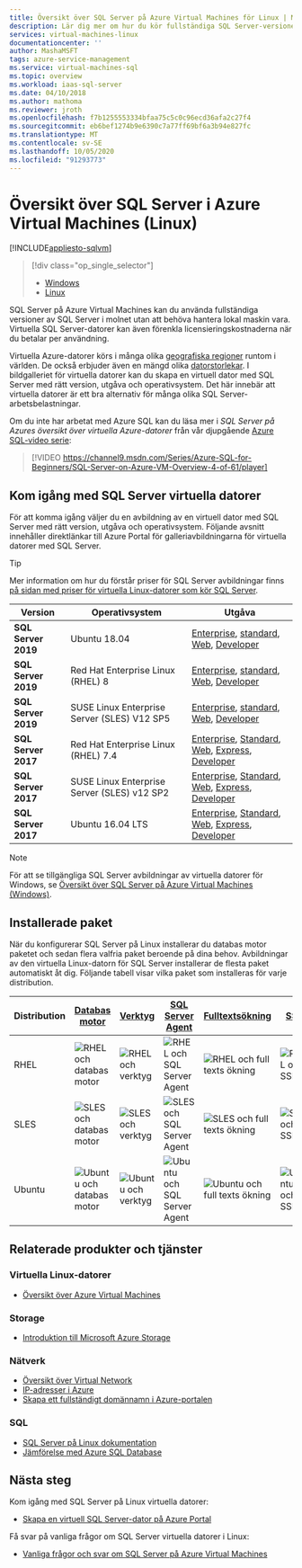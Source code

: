 ```yaml
---
title: Översikt över SQL Server på Azure Virtual Machines för Linux | Microsoft Docs
description: Lär dig mer om hur du kör fullständiga SQL Server-versioner på Azure Virtual Machines för Linux. Hämta direktlänkar till alla Linux SQL Server VM-avbildningar och tillhörande innehåll.
services: virtual-machines-linux
documentationcenter: ''
author: MashaMSFT
tags: azure-service-management
ms.service: virtual-machines-sql
ms.topic: overview
ms.workload: iaas-sql-server
ms.date: 04/10/2018
ms.author: mathoma
ms.reviewer: jroth
ms.openlocfilehash: f7b1255553334bfaa75c5c0c96ecd36afa2c27f4
ms.sourcegitcommit: eb6bef1274b9e6390c7a77ff69bf6a3b94e827fc
ms.translationtype: MT
ms.contentlocale: sv-SE
ms.lasthandoff: 10/05/2020
ms.locfileid: "91293773"
---
```

# <a name="overview-of-sql-server-on-azure-virtual-machines-linux"></a>Översikt över SQL Server i Azure Virtual Machines (Linux)
[!INCLUDE[appliesto-sqlvm](../../includes/appliesto-sqlvm.md)]

> [!div class="op_single_selector"]
> * [Windows](../windows/sql-server-on-azure-vm-iaas-what-is-overview.md)
> * [Linux](sql-server-on-linux-vm-what-is-iaas-overview.md)

SQL Server på Azure Virtual Machines kan du använda fullständiga versioner av SQL Server i molnet utan att behöva hantera lokal maskin vara. Virtuella SQL Server-datorer kan även förenkla licensieringskostnaderna när du betalar per användning.

Virtuella Azure-datorer körs i många olika [geografiska regioner](https://azure.microsoft.com/regions/) runtom i världen. De också erbjuder även en mängd olika [datorstorlekar](../../../virtual-machines/windows/sizes.md). I bildgalleriet för virtuella datorer kan du skapa en virtuell dator med SQL Server med rätt version, utgåva och operativsystem. Det här innebär att virtuella datorer är ett bra alternativ för många olika SQL Server-arbetsbelastningar. 

Om du inte har arbetat med Azure SQL kan du läsa mer i *SQL Server på Azures översikt över virtuella Azure-datorer* från vår djupgående [Azure SQL-video serie](https://channel9.msdn.com/Series/Azure-SQL-for-Beginners?WT.mc_id=azuresql4beg_azuresql-ch9-niner):
> [!VIDEO https://channel9.msdn.com/Series/Azure-SQL-for-Beginners/SQL-Server-on-Azure-VM-Overview-4-of-61/player]

## <a name="get-started-with-sql-server-vms"></a><a id="create"></a> Kom igång med SQL Server virtuella datorer

För att komma igång väljer du en avbildning av en virtuell dator med SQL Server med rätt version, utgåva och operativsystem. Följande avsnitt innehåller direktlänkar till Azure Portal för galleriavbildningarna för virtuella datorer med SQL Server.

> [!TIP]
> Mer information om hur du förstår priser för SQL Server avbildningar finns [på sidan med priser för virtuella Linux-datorer som kör SQL Server](https://azure.microsoft.com/pricing/details/virtual-machines/linux/).

| Version | Operativsystem | Utgåva |
| --- | --- | --- |
| **SQL Server 2019** | Ubuntu 18.04 | [Enterprise](https://ms.portal.azure.com/#create/microsoftsqlserver.sql2019-ubuntu1804enterprise-ARM), [standard](https://ms.portal.azure.com/#create/microsoftsqlserver.sql2019-ubuntu1804standard-ARM), [Web](https://ms.portal.azure.com/#create/microsoftsqlserver.sql2019-ubuntu1804web-ARM), [Developer](https://ms.portal.azure.com/#create/microsoftsqlserver.sql2019-ubuntu1804sqldev-ARM) | 
| **SQL Server 2019** | Red Hat Enterprise Linux (RHEL) 8 | [Enterprise](https://ms.portal.azure.com/#create/microsoftsqlserver.sql2019-rhel8enterprise-ARM), [standard](https://ms.portal.azure.com/#create/microsoftsqlserver.sql2019-rhel8standard-ARM), [Web](https://ms.portal.azure.com/#create/microsoftsqlserver.sql2019-rhel8web-ARM), [Developer](https://ms.portal.azure.com/#create/microsoftsqlserver.sql2019-rhel8sqldev-ARM)|
| **SQL Server 2019** | SUSE Linux Enterprise Server (SLES) V12 SP5 | [Enterprise](https://ms.portal.azure.com/#create/microsoftsqlserver.sql2019-sles12sp5enterprise-ARM), [standard](https://ms.portal.azure.com/#create/microsoftsqlserver.sql2019-sles12sp5standard-ARM), [Web](https://ms.portal.azure.com/#create/microsoftsqlserver.sql2019-sles12sp5web-ARM), [Developer](https://ms.portal.azure.com/#create/microsoftsqlserver.sql2019-sles12sp5sqldev-ARM)|
| **SQL Server 2017** | Red Hat Enterprise Linux (RHEL) 7.4 |[Enterprise](https://portal.azure.com/#create/Microsoft.SQLServer2017EnterpriseonRedHatEnterpriseLinux74), [Standard](https://portal.azure.com/#create/Microsoft.SQLServer2017StandardonRedHatEnterpriseLinux74), [Web](https://portal.azure.com/#create/Microsoft.SQLServer2017WebonRedHatEnterpriseLinux74), [Express](https://portal.azure.com/#create/Microsoft.FreeSQLServerLicenseSQLServer2017ExpressonRedHatEnterpriseLinux74), [Developer](https://portal.azure.com/#create/Microsoft.FreeSQLServerLicenseSQLServer2017DeveloperonRedHatEnterpriseLinux74) |
| **SQL Server 2017** | SUSE Linux Enterprise Server (SLES) v12 SP2 |[Enterprise](https://portal.azure.com/#create/Microsoft.SQLServer2017EnterpriseonSLES12SP2), [Standard](https://portal.azure.com/#create/Microsoft.SQLServer2017StandardonSLES12SP2), [Web](https://portal.azure.com/#create/Microsoft.SQLServer2017WebonSLES12SP2), [Express](https://portal.azure.com/#create/Microsoft.FreeSQLServerLicenseSQLServer2017ExpressonSLES12SP2), [Developer](https://portal.azure.com/#create/Microsoft.FreeSQLServerLicenseSQLServer2017DeveloperonSLES12SP2) |
| **SQL Server 2017** | Ubuntu 16.04 LTS |[Enterprise](https://portal.azure.com/#create/Microsoft.SQLServer2017EnterpriseonUbuntuServer1604LTS), [Standard](https://portal.azure.com/#create/Microsoft.SQLServer2017StandardonUbuntuServer1604LTS), [Web](https://portal.azure.com/#create/Microsoft.SQLServer2017WebonUbuntuServer1604LTS), [Express](https://portal.azure.com/#create/Microsoft.FreeSQLServerLicenseSQLServer2017ExpressonUbuntuServer1604LTS), [Developer](https://portal.azure.com/#create/Microsoft.FreeSQLServerLicenseSQLServer2017DeveloperonUbuntuServer1604LTS) |

> [!NOTE]
> För att se tillgängliga SQL Server avbildningar av virtuella datorer för Windows, se [Översikt över SQL Server på Azure Virtual Machines (Windows)](../windows/sql-server-on-azure-vm-iaas-what-is-overview.md).

## <a name="installed-packages"></a><a id="packages"></a> Installerade paket

När du konfigurerar SQL Server på Linux installerar du databas motor paketet och sedan flera valfria paket beroende på dina behov. Avbildningar av den virtuella Linux-datorn för SQL Server installerar de flesta paket automatiskt åt dig. Följande tabell visar vilka paket som installeras för varje distribution.

| Distribution | [Databas motor](https://docs.microsoft.com/sql/linux/sql-server-linux-setup) | [Verktyg](https://docs.microsoft.com/sql/linux/sql-server-linux-setup-tools) | [SQL Server Agent](https://docs.microsoft.com/sql/linux/sql-server-linux-setup-sql-agent) | [Fulltextsökning](https://docs.microsoft.com/sql/linux/sql-server-linux-setup-full-text-search) | [SSIS](https://docs.microsoft.com/sql/linux/sql-server-linux-setup-ssis) | [Tillägg för hög tillgänglighet](https://docs.microsoft.com/sql/linux/sql-server-linux-business-continuity-dr) |
|---|---|---|---|---|---|---|
| RHEL | ![RHEL och databas motor](./media/sql-server-on-linux-vm-what-is-iaas-overview/yes.png) | ![RHEL och verktyg](./media/sql-server-on-linux-vm-what-is-iaas-overview/yes.png) | ![RHEL och SQL Server Agent](./media/sql-server-on-linux-vm-what-is-iaas-overview/yes.png) | ![RHEL och full texts ökning](./media/sql-server-on-linux-vm-what-is-iaas-overview/yes.png) | ![RHEL och SSIS](./media/sql-server-on-linux-vm-what-is-iaas-overview/yes.png) | ![RHEL och HA-tillägg](./media/sql-server-on-linux-vm-what-is-iaas-overview/yes.png) |
| SLES | ![SLES och databas motor](./media/sql-server-on-linux-vm-what-is-iaas-overview/yes.png) | ![SLES och verktyg](./media/sql-server-on-linux-vm-what-is-iaas-overview/yes.png) | ![SLES och SQL Server Agent](./media/sql-server-on-linux-vm-what-is-iaas-overview/yes.png) | ![SLES och full texts ökning](./media/sql-server-on-linux-vm-what-is-iaas-overview/yes.png) | ![SLES och SSIS](./media/sql-server-on-linux-vm-what-is-iaas-overview/no.png) | ![SLES och HA-tillägg](./media/sql-server-on-linux-vm-what-is-iaas-overview/yes.png)|
| Ubuntu | ![Ubuntu och databas motor](./media/sql-server-on-linux-vm-what-is-iaas-overview/yes.png) | ![Ubuntu och verktyg](./media/sql-server-on-linux-vm-what-is-iaas-overview/yes.png) | ![Ubuntu och SQL Server Agent](./media/sql-server-on-linux-vm-what-is-iaas-overview/yes.png) | ![Ubuntu och full texts ökning](./media/sql-server-on-linux-vm-what-is-iaas-overview/yes.png) | ![Ubuntu och SSIS](./media/sql-server-on-linux-vm-what-is-iaas-overview/yes.png) | ![Ubuntu och HA-tillägg](./media/sql-server-on-linux-vm-what-is-iaas-overview/yes.png) |

## <a name="related-products-and-services"></a>Relaterade produkter och tjänster

### <a name="linux-virtual-machines"></a>Virtuella Linux-datorer

* [Översikt över Azure Virtual Machines](../../../virtual-machines/linux/overview.md)

### <a name="storage"></a>Storage

* [Introduktion till Microsoft Azure Storage](../../../storage/common/storage-introduction.md)

### <a name="networking"></a>Nätverk

* [Översikt över Virtual Network](../../../virtual-network/virtual-networks-overview.md)
* [IP-adresser i Azure](../../../virtual-network/public-ip-addresses.md)
* [Skapa ett fullständigt domännamn i Azure-portalen](../../../virtual-machines/windows/portal-create-fqdn.md)

### <a name="sql"></a>SQL

* [SQL Server på Linux dokumentation](https://docs.microsoft.com/sql/linux)
* [Jämförelse med Azure SQL Database](../../azure-sql-iaas-vs-paas-what-is-overview.md)

## <a name="next-steps"></a>Nästa steg

Kom igång med SQL Server på Linux virtuella datorer:

* [Skapa en virtuell SQL Server-dator på Azure Portal](sql-vm-create-portal-quickstart.md)

Få svar på vanliga frågor om SQL Server virtuella datorer i Linux:

* [Vanliga frågor och svar om SQL Server på Azure Virtual Machines](frequently-asked-questions-faq.md)
